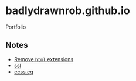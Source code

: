 # badlydrawnrob.github.io
Portfolio

## Notes
- [Remove `html` extensions](https://rsp.github.io/gh-pages-no-extension/)
- [ssl](https://hackernoon.com/set-up-ssl-on-github-pages-with-custom-domains-for-free-a576bdf51bc)
- [ecss eg](https://benfrain.com)
